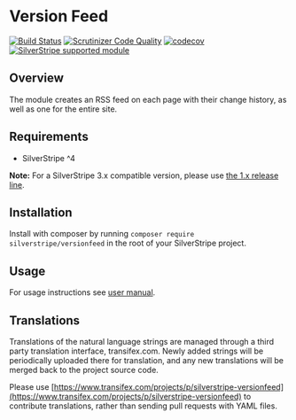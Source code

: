 # Version Feed

[![Build Status](https://api.travis-ci.com/silverstripe/silverstripe-versionfeed.svg?branch=2)](https://travis-ci.com/silverstripe/silverstripe-versionfeed)
[![Scrutinizer Code Quality](https://scrutinizer-ci.com/g/silverstripe/silverstripe-versionfeed/badges/quality-score.png?b=master)](https://scrutinizer-ci.com/g/silverstripe/silverstripe-versionfeed/?branch=master)
[![codecov](https://codecov.io/gh/silverstripe/silverstripe-versionfeed/branch/master/graph/badge.svg)](https://codecov.io/gh/silverstripe/silverstripe-versionfeed)
[![SilverStripe supported module](https://img.shields.io/badge/silverstripe-supported-0071C4.svg)](https://www.silverstripe.org/software/addons/silverstripe-commercially-supported-module-list/)

## Overview

The module creates an RSS feed on each page with their change history, as well as one for the entire site.

## Requirements

 * SilverStripe ^4

**Note:** For a SilverStripe 3.x compatible version, please use [the 1.x release line](https://github.com/silverstripe/silverstripe-versionfeed/tree/1.2).

## Installation

Install with composer by running `composer require silverstripe/versionfeed` in the root of your SilverStripe project.

## Usage

For usage instructions see [user manual](docs/en/userguide/index.md).

## Translations

Translations of the natural language strings are managed through a third party translation interface, transifex.com. Newly added strings will be periodically uploaded there for translation, and any new translations will be merged back to the project source code.

Please use [https://www.transifex.com/projects/p/silverstripe-versionfeed](https://www.transifex.com/projects/p/silverstripe-versionfeed) to contribute translations, rather than sending pull requests with YAML files.
